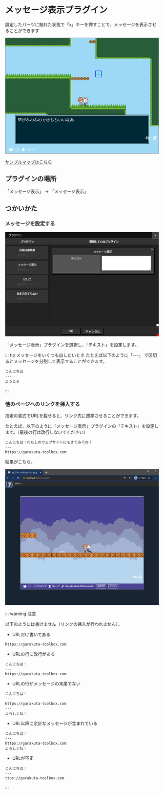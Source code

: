 # メッセージ表示プラグイン

設定したパーツに触れた状態で「x」キーを押すことで、メッセージを表示させることができます

![メッセージ](./images/message.png)

[サンプルマップはこちら](https://dungeon.garakuta-toolbox.com/maps/268)

## プラグインの場所

「メッセージ表示」 -> 「メッセージ表示」

## つかいかた

### メッセージを設定する
![メッセージ表示プラグインの追加](./images/message_plugin.png)

「メッセージ表示」プラグインを選択し、「テキスト」を設定します。

::: tip メッセージをいくつも出したいとき
たとえば以下のように「---」 で区切るとメッセージを分割して表示することができます。

```
こんにちは
---
ようこそ
```
:::

### 他のページへのリンクを挿入する
指定の書式でURLを載せると、リンク先に遷移させることができます。

たとえば、以下のように「メッセージ表示」プラグインの「テキスト」を設定します。（最後の行は改行しないでください）


```
こんにちは！わたしのウェブサイトにもきてみてね！
---
https://garakuta-toolbox.com
```

結果がこちら。

![メッセージプラグインのリンク遷移機能](./images/linkto.gif)

::: warning 注意

以下のようには書けません（リンクの挿入が行われません）。

- URLだけ書いてある

```
https://garakuta-toolbox.com
```

- URLの行に改行がある

```
こんにちは！
---
https://garakuta-toolbox.com

```

- URLの行がメッセージの末尾でない

```
こんにちは！
---
https://garakuta-toolbox.com
---
よろしくね！
```

- URL以降に余計なメッセージが含まれている

```
こんにちは！
---
https://garakuta-toolbox.com
よろしくね！
```

- URLが不正

```
こんにちは！
---
ttps://garakuta-toolbox.com
```
:::
